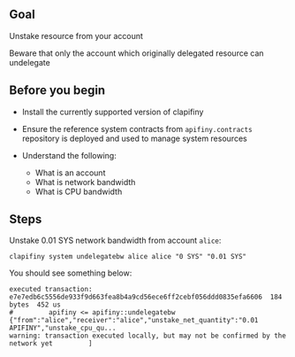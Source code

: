 ## Goal

Unstake resource from your account

Beware that only the account which originally delegated resource can undelegate

## Before you begin

* Install the currently supported version of clapifiny

* Ensure the reference system contracts from `apifiny.contracts` repository is deployed and used to manage system resources

* Understand the following:
  * What is an account
  * What is network bandwidth
  * What is CPU bandwidth

## Steps

Unstake 0.01 SYS network bandwidth from account `alice`:

```shell
clapifiny system undelegatebw alice alice "0 SYS" "0.01 SYS"
```

You should see something below:

```shell
executed transaction: e7e7edb6c5556de933f9d663fea8b4a9cd56ece6ff2cebf056ddd0835efa6606  184 bytes  452 us
#         apifiny <= apifiny::undelegatebw          {"from":"alice","receiver":"alice","unstake_net_quantity":"0.01 APIFINY","unstake_cpu_qu...
warning: transaction executed locally, but may not be confirmed by the network yet         ]
```